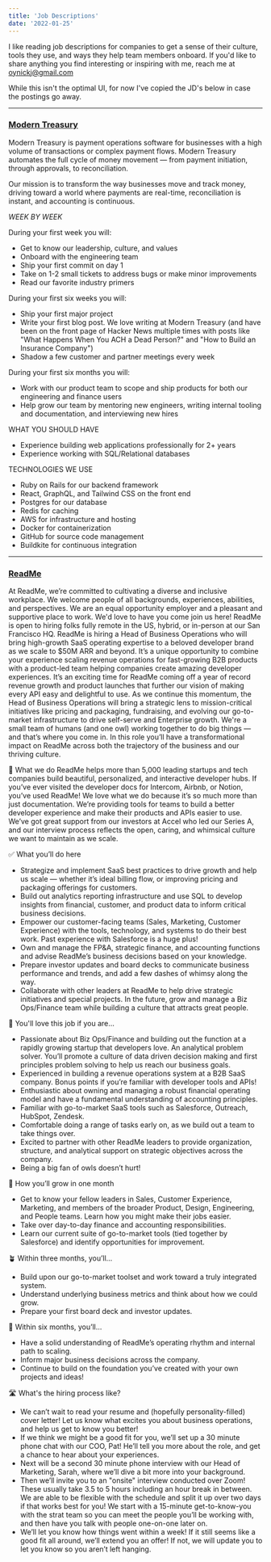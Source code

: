```yaml
---
title: 'Job Descriptions'
date: '2022-01-25'
---
```


I like reading job descriptions for companies to get a sense of their culture, tools they use, and ways they help team members onboard. If you'd like to share anything you find interesting or inspiring with me, reach me at oynickj@gmail.com

While this isn't the optimal UI, for now I've copied the JD's below in case the postings go away.

---

### [Modern Treasury](https://www.moderntreasury.com/)

Modern Treasury is payment operations software for businesses with a high volume of transactions or complex payment flows. Modern Treasury automates the full cycle of money movement — from payment initiation, through approvals, to reconciliation.

Our mission is to transform the way businesses move and track money, driving toward a world where payments are real-time, reconciliation is instant, and accounting is continuous.

*WEEK BY WEEK*

During your first week you will:

- Get to know our leadership, culture, and values
- Onboard with the engineering team
- Ship your first commit on day 1
- Take on 1-2 small tickets to address bugs or make minor improvements
- Read our favorite industry primers

During your first six weeks you will:

- Ship your first major project
- Write your first blog post. We love writing at Modern Treasury (and have been on the front page of Hacker News multiple times with posts like "What Happens When You ACH a Dead Person?" and "How to Build an Insurance Company")
- Shadow a few customer and partner meetings every week

During your first six months you will:
- Work with our product team to scope and ship products for both our engineering and finance users
- Help grow our team by mentoring new engineers, writing internal tooling and documentation, and interviewing new hires

WHAT YOU SHOULD HAVE

- Experience building web applications professionally for 2+ years
- Experience working with SQL/Relational databases

TECHNOLOGIES WE USE

- Ruby on Rails for our backend framework
- React, GraphQL, and Tailwind CSS on the front end
- Postgres for our database
- Redis for caching
- AWS for infrastructure and hosting
- Docker for containerization
- GitHub for source code management
- Buildkite for continuous integration

---

### [ReadMe](https://readme.com/)

At ReadMe, we’re committed to cultivating a diverse and inclusive workplace. We welcome people of all backgrounds, experiences, abilities, and perspectives. We are an equal opportunity employer and a pleasant and supportive place to work. We'd love to have you come join us here! ReadMe is open to hiring folks fully remote in the US, hybrid, or in-person at our San Francisco HQ.
ReadMe is hiring a Head of Business Operations who will bring high-growth SaaS operating expertise to a beloved developer brand as we scale to $50M ARR and beyond. It’s a unique opportunity to combine your experience scaling revenue operations for fast-growing B2B products with a product-led team helping companies create amazing developer experiences.
It’s an exciting time for ReadMe coming off a year of record revenue growth and product launches that further our vision of making every API easy and delightful to use. As we continue this momentum, the Head of Business Operations will bring a strategic lens to mission-critical initiatives like pricing and packaging, fundraising, and evolving our go-to-market infrastructure to drive self-serve and Enterprise growth. 
We're a small team of humans (and one owl) working together to do big things — and that’s where you come in. In this role you’ll have a transformational impact on ReadMe across both the trajectory of the business and our thriving culture.  

🦉 What we do 
ReadMe helps more than 5,000 leading startups and tech companies build beautiful, personalized, and interactive developer hubs. If you’ve ever visited the developer docs for Intercom, Airbnb, or Notion, you’ve used ReadMe!
We love what we do because it’s so much more than just documentation. We’re providing tools for teams to build a better developer experience and make their products and APIs easier to use. We’ve got great support from our investors at Accel who led our Series A, and our interview process reflects the open, caring, and whimsical culture we want to maintain as we scale.

✅ What you’ll do here
- Strategize and implement SaaS best practices to drive growth and help us scale — whether it’s ideal billing flow, or improving pricing and packaging offerings for customers.
- Build out analytics reporting infrastructure and use SQL to develop insights from financial, customer, and product data to inform critical business decisions.
- Empower our customer-facing teams (Sales, Marketing, Customer Experience) with the tools, technology, and systems to do their best work. Past experience with Salesforce is a huge plus!
- Own and manage the FP&A, strategic finance, and accounting functions and advise ReadMe’s business decisions based on your knowledge.
- Prepare investor updates and board decks to communicate business performance and trends, and add a few dashes of whimsy along the way.
- Collaborate with other leaders at ReadMe to help drive strategic initiatives and special projects.
In the future, grow and manage a Biz Ops/Finance team while building a culture that attracts great people.

💙 You'll love this job if you are...
- Passionate about Biz Ops/Finance and building out the function at a rapidly growing startup that developers love.
An analytical problem solver. You’ll promote a culture of data driven decision making and first principles problem solving to help us reach our business goals.
- Experienced in building a revenue operations system at a B2B SaaS company. Bonus points if you’re familiar with developer tools and APIs!
- Enthusiastic about owning and managing a robust financial operating model and have a fundamental understanding of accounting principles.
- Familiar with go-to-market SaaS tools such as Salesforce, Outreach, HubSpot, Zendesk.
- Comfortable doing a range of tasks early on, as we build out a team to take things over.
- Excited to partner with other ReadMe leaders to provide organization, structure, and analytical support on strategic objectives across the company.
- Being a big fan of owls doesn’t hurt!

🌱 How you’ll grow in one month
- Get to know your fellow leaders in Sales, Customer Experience, Marketing, and members of the broader Product, Design, Engineering, and People teams. Learn how you might make their jobs easier.
- Take over day-to-day finance and accounting responsibilities.
- Learn our current suite of go-to-market tools (tied together by Salesforce) and identify opportunities for improvement.

🪴 Within three months, you’ll…
- Build upon our go-to-market toolset and work toward a truly integrated system.
- Understand underlying business metrics and think about how we could grow.
- Prepare your first board deck and investor updates.

🌳 Within six months, you’ll…
- Have a solid understanding of ReadMe’s operating rhythm and internal path to scaling.
- Inform major business decisions across the company.
- Continue to build on the foundation you’ve created with your own projects and ideas!

🛣 What's the hiring process like?
- We can’t wait to read your resume and (hopefully personality-filled) cover letter! Let us know what excites you about business operations, and help us get to know you better!
- If we think we might be a good fit for you, we’ll set up a 30 minute phone chat with our COO, Pat! He’ll tell you more about the role, and get a chance to hear about your experiences.
- Next will be a second 30 minute phone interview with our Head of Marketing, Sarah, where we’ll dive a bit more into your background.
- Then we’ll invite you to an "onsite" interview conducted over Zoom! These usually take 3.5 to 5 hours including an hour break in between. We are able to be flexible with the schedule and split it up over two days if that works best for you! We start with a 15-minute get-to-know-you with the strat team so you can meet the people you’ll be working with, and then have you talk with people one-on-one later on.
- We’ll let you know how things went within a week! If it still seems like a good fit all around, we’ll extend you an offer! If not, we will update you to let you know so you aren’t left hanging.